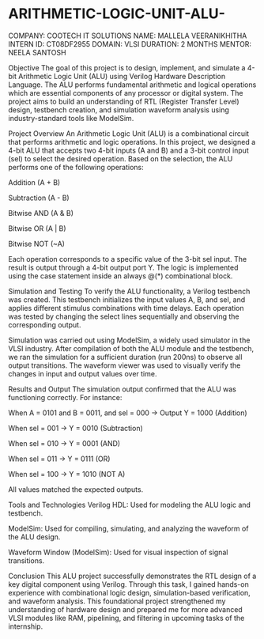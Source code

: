# ARITHMETIC-LOGIC-UNIT-ALU-

COMPANY: COOTECH IT SOLUTIONS
NAME: MALLELA VEERANIKHITHA
INTERN ID: CT08DF2955
DOMAIN: VLSI
DURATION: 2 MONTHS
MENTOR: NEELA SANTOSH


Objective
The goal of this project is to design, implement, and simulate a 4-bit Arithmetic Logic Unit (ALU) using Verilog Hardware Description Language. The ALU performs fundamental arithmetic and logical operations which are essential components of any processor or digital system. The project aims to build an understanding of RTL (Register Transfer Level) design, testbench creation, and simulation waveform analysis using industry-standard tools like ModelSim.

Project Overview
An Arithmetic Logic Unit (ALU) is a combinational circuit that performs arithmetic and logic operations. In this project, we designed a 4-bit ALU that accepts two 4-bit inputs (A and B) and a 3-bit control input (sel) to select the desired operation. Based on the selection, the ALU performs one of the following operations:

Addition (A + B)

Subtraction (A - B)

Bitwise AND (A & B)

Bitwise OR (A | B)

Bitwise NOT (~A)

Each operation corresponds to a specific value of the 3-bit sel input. The result is output through a 4-bit output port Y. The logic is implemented using the case statement inside an always @(*) combinational block.

Simulation and Testing
To verify the ALU functionality, a Verilog testbench was created. This testbench initializes the input values A, B, and sel, and applies different stimulus combinations with time delays. Each operation was tested by changing the select lines sequentially and observing the corresponding output.

Simulation was carried out using ModelSim, a widely used simulator in the VLSI industry. After compilation of both the ALU module and the testbench, we ran the simulation for a sufficient duration (run 200ns) to observe all output transitions. The waveform viewer was used to visually verify the changes in input and output values over time.

Results and Output
The simulation output confirmed that the ALU was functioning correctly. For instance:

When A = 0101 and B = 0011, and sel = 000 → Output Y = 1000 (Addition)

When sel = 001 → Y = 0010 (Subtraction)

When sel = 010 → Y = 0001 (AND)

When sel = 011 → Y = 0111 (OR)

When sel = 100 → Y = 1010 (NOT A)

All values matched the expected outputs.

 Tools and Technologies
Verilog HDL: Used for modeling the ALU logic and testbench.

ModelSim: Used for compiling, simulating, and analyzing the waveform of the ALU design.

Waveform Window (ModelSim): Used for visual inspection of signal transitions.

Conclusion
This ALU project successfully demonstrates the RTL design of a key digital component using Verilog. Through this task, I gained hands-on experience with combinational logic design, simulation-based verification, and waveform analysis. This foundational project strengthened my understanding of hardware design and prepared me for more advanced VLSI modules like RAM, pipelining, and filtering in upcoming tasks of the internship.

